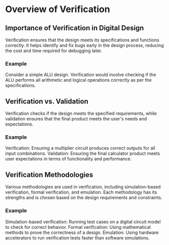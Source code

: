 # Overview of Verification

## Importance of Verification in Digital Design
Verification ensures that the design meets its specifications and functions correctly. It helps identify and fix bugs early in the design process, reducing the cost and time required for debugging later.

### Example
Consider a simple ALU design. Verification would involve checking if the ALU performs all arithmetic and logical operations correctly as per the specifications.

## Verification vs. Validation
Verification checks if the design meets the specified requirements, while validation ensures that the final product meets the user's needs and expectations.

### Example
Verification: Ensuring a multiplier circuit produces correct outputs for all input combinations.
Validation: Ensuring the final calculator product meets user expectations in terms of functionality and performance.

## Verification Methodologies
Various methodologies are used in verification, including simulation-based verification, formal verification, and emulation. Each methodology has its strengths and is chosen based on the design requirements and constraints.

### Example
Simulation-based verification: Running test cases on a digital circuit model to check for correct behavior.
Formal verification: Using mathematical methods to prove the correctness of a design.
Emulation: Using hardware accelerators to run verification tests faster than software simulations.
